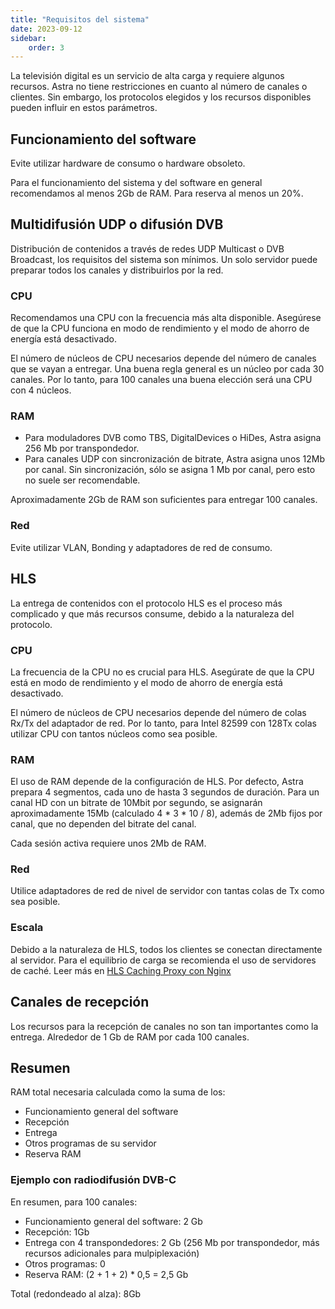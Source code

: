 ```yaml
---
title: "Requisitos del sistema"
date: 2023-09-12
sidebar:
    order: 3
---
```


La televisión digital es un servicio de alta carga y requiere algunos recursos. Astra no tiene restricciones en cuanto al número de canales o clientes. Sin embargo, los protocolos elegidos y los recursos disponibles pueden influir en estos parámetros.

## Funcionamiento del software[](/es/astra/getting-started/first-steps/requirements#software-operation)

Evite utilizar hardware de consumo o hardware obsoleto.

Para el funcionamiento del sistema y del software en general recomendamos al menos 2Gb de RAM. Para reserva al menos un 20%.

## Multidifusión UDP o difusión DVB[](/es/astra/getting-started/first-steps/requirements#udp-multicast-or-dvb-broadcast)

Distribución de contenidos a través de redes UDP Multicast o DVB Broadcast, los requisitos del sistema son mínimos. Un solo servidor puede preparar todos los canales y distribuirlos por la red.

### CPU

Recomendamos una CPU con la frecuencia más alta disponible. Asegúrese de que la CPU funciona en modo de rendimiento y el modo de ahorro de energía está desactivado.

El número de núcleos de CPU necesarios depende del número de canales que se vayan a entregar. Una buena regla general es un núcleo por cada 30 canales. Por lo tanto, para 100 canales una buena elección será una CPU con 4 núcleos.

### RAM

- Para moduladores DVB como TBS, DigitalDevices o HiDes, Astra asigna 256 Mb por transpondedor.
- Para canales UDP con sincronización de bitrate, Astra asigna unos 12Mb por canal. Sin sincronización, sólo se asigna 1 Mb por canal, pero esto no suele ser recomendable.

Aproximadamente 2Gb de RAM son suficientes para entregar 100 canales.

### Red

Evite utilizar VLAN, Bonding y adaptadores de red de consumo.

## HLS[](/es/astra/getting-started/first-steps/requirements#hls)

La entrega de contenidos con el protocolo HLS es el proceso más complicado y que más recursos consume, debido a la naturaleza del protocolo.

### CPU

La frecuencia de la CPU no es crucial para HLS. Asegúrate de que la CPU está en modo de rendimiento y el modo de ahorro de energía está desactivado.

El número de núcleos de CPU necesarios depende del número de colas Rx/Tx del adaptador de red. Por lo tanto, para Intel 82599 con 128Tx colas utilizar CPU con tantos núcleos como sea posible.

### RAM

El uso de RAM depende de la configuración de HLS. Por defecto, Astra prepara 4 segmentos, cada uno de hasta 3 segundos de duración. Para un canal HD con un bitrate de 10Mbit por segundo, se asignarán aproximadamente 15Mb (calculado 4 \* 3 \* 10 / 8), además de 2Mb fijos por canal, que no dependen del bitrate del canal.

Cada sesión activa requiere unos 2Mb de RAM.

### Red

Utilice adaptadores de red de nivel de servidor con tantas colas de Tx como sea posible.

### Escala

Debido a la naturaleza de HLS, todos los clientes se conectan directamente al servidor. Para el equilibrio de carga se recomienda el uso de servidores de caché. Leer más en [HLS Caching Proxy con Nginx](/es/misc/tools-and-utilities/hls-caching-proxy-with-nginx)

## Canales de recepción[](/es/astra/getting-started/first-steps/requirements#receiving-channels)

Los recursos para la recepción de canales no son tan importantes como la entrega. Alrededor de 1 Gb de RAM por cada 100 canales.

## Resumen[](/es/astra/getting-started/first-steps/requirements#summary)

RAM total necesaria calculada como la suma de los:

- Funcionamiento general del software
- Recepción
- Entrega
- Otros programas de su servidor
- Reserva RAM

### Ejemplo con radiodifusión DVB-C

En resumen, para 100 canales:

- Funcionamiento general del software: 2 Gb
- Recepción: 1Gb
- Entrega con 4 transpondedores: 2 Gb (256 Mb por transpondedor, más recursos adicionales para mulpiplexación)
- Otros programas: 0
- Reserva RAM: (2 + 1 + 2) \* 0,5 = 2,5 Gb

Total (redondeado al alza): 8Gb
